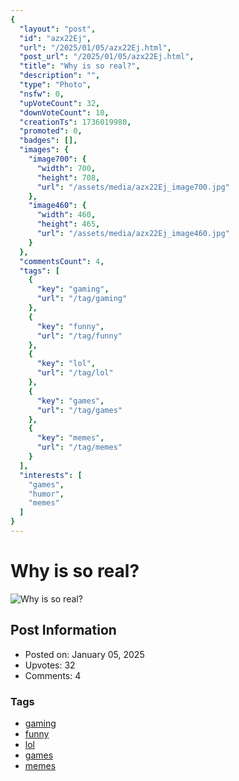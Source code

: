 ```yaml
---
{
  "layout": "post",
  "id": "azx22Ej",
  "url": "/2025/01/05/azx22Ej.html",
  "post_url": "/2025/01/05/azx22Ej.html",
  "title": "Why is so real?",
  "description": "",
  "type": "Photo",
  "nsfw": 0,
  "upVoteCount": 32,
  "downVoteCount": 10,
  "creationTs": 1736019980,
  "promoted": 0,
  "badges": [],
  "images": {
    "image700": {
      "width": 700,
      "height": 708,
      "url": "/assets/media/azx22Ej_image700.jpg"
    },
    "image460": {
      "width": 460,
      "height": 465,
      "url": "/assets/media/azx22Ej_image460.jpg"
    }
  },
  "commentsCount": 4,
  "tags": [
    {
      "key": "gaming",
      "url": "/tag/gaming"
    },
    {
      "key": "funny",
      "url": "/tag/funny"
    },
    {
      "key": "lol",
      "url": "/tag/lol"
    },
    {
      "key": "games",
      "url": "/tag/games"
    },
    {
      "key": "memes",
      "url": "/tag/memes"
    }
  ],
  "interests": [
    "games",
    "humor",
    "memes"
  ]
}
---
```


# Why is so real?

![Why is so real?](/assets/media/azx22Ej_image700.jpg)

## Post Information

- Posted on: January 05, 2025
- Upvotes: 32
- Comments: 4

### Tags

- [gaming](/tag/gaming)
- [funny](/tag/funny)
- [lol](/tag/lol)
- [games](/tag/games)
- [memes](/tag/memes)

